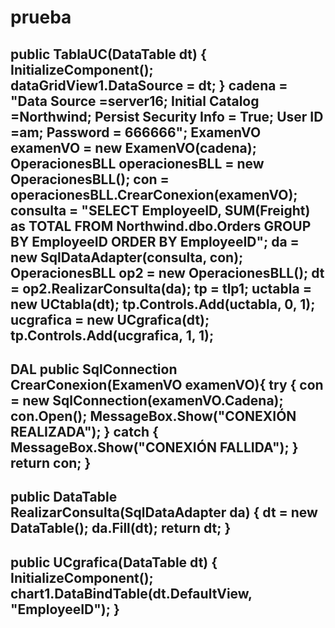 # prueba
public TablaUC(DataTable dt) {
    InitializeComponent();         dataGridView1.DataSource = dt; }
cadena = "Data Source =server16; Initial Catalog =Northwind; Persist Security Info = True; User ID =am; Password = 666666";
ExamenVO examenVO = new ExamenVO(cadena);
OperacionesBLL operacionesBLL = new OperacionesBLL();
con = operacionesBLL.CrearConexion(examenVO);
consulta = "SELECT EmployeeID, SUM(Freight) as TOTAL FROM Northwind.dbo.Orders GROUP BY EmployeeID ORDER BY EmployeeID";
da = new SqlDataAdapter(consulta, con);
OperacionesBLL op2 = new OperacionesBLL();
dt = op2.RealizarConsulta(da);
tp = tlp1;
uctabla = new UCtabla(dt);
tp.Controls.Add(uctabla, 0, 1);
ucgrafica = new UCgrafica(dt);
tp.Controls.Add(ucgrafica, 1, 1);
-----------------------------------------------------
DAL
public SqlConnection CrearConexion(ExamenVO examenVO){   try  {
    con = new SqlConnection(examenVO.Cadena);
    con.Open();
    MessageBox.Show("CONEXIÓN REALIZADA");
    } catch {   MessageBox.Show("CONEXIÓN FALLIDA"); } return con; }
-------------------------------------------------------------
public DataTable RealizarConsulta(SqlDataAdapter da) {
    dt = new DataTable();       da.Fill(dt);         return dt;  }
------------------------------------------------------------
public UCgrafica(DataTable dt)  {
    InitializeComponent();
    chart1.DataBindTable(dt.DefaultView, "EmployeeID");  }
-------------------------------------------------------------   
